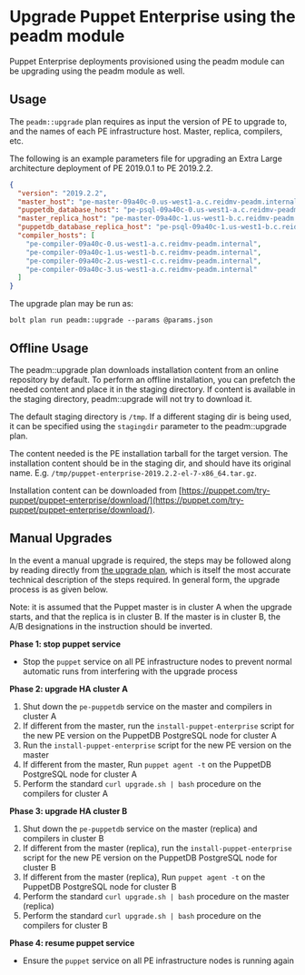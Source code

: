 # Upgrade Puppet Enterprise using the peadm module

Puppet Enterprise deployments provisioned using the peadm module can be upgrading using the peadm module as well.

## Usage

The `peadm::upgrade` plan requires as input the version of PE to upgrade to, and the names of each PE infrastructure host. Master, replica, compilers, etc.

The following is an example parameters file for upgrading an Extra Large architecture deployment of PE 2019.0.1 to PE 2019.2.2.

```json
{
  "version": "2019.2.2",
  "master_host": "pe-master-09a40c-0.us-west1-a.c.reidmv-peadm.internal",
  "puppetdb_database_host": "pe-psql-09a40c-0.us-west1-a.c.reidmv-peadm.internal",
  "master_replica_host": "pe-master-09a40c-1.us-west1-b.c.reidmv-peadm.internal",
  "puppetdb_database_replica_host": "pe-psql-09a40c-1.us-west1-b.c.reidmv-peadm.internal",
  "compiler_hosts": [
    "pe-compiler-09a40c-0.us-west1-a.c.reidmv-peadm.internal",
    "pe-compiler-09a40c-1.us-west1-b.c.reidmv-peadm.internal",
    "pe-compiler-09a40c-2.us-west1-c.c.reidmv-peadm.internal",
    "pe-compiler-09a40c-3.us-west1-a.c.reidmv-peadm.internal"
  ]
}
```

The upgrade plan may be run as:

```
bolt plan run peadm::upgrade --params @params.json 
```

## Offline Usage

The peadm::upgrade plan downloads installation content from an online repository by default. To perform an offline installation, you can prefetch the needed content and place it in the staging directory. If content is available in the staging directory, peadm::upgrade will not try to download it.

The default staging directory is `/tmp`. If a different staging dir is being used, it can be specified using the `stagingdir` parameter to the peadm::upgrade plan.

The content needed is the PE installation tarball for the target version. The installation content should be in the staging dir, and should have its original name. E.g. `/tmp/puppet-enterprise-2019.2.2-el-7-x86_64.tar.gz`.

Installation content can be downloaded from [https://puppet.com/try-puppet/puppet-enterprise/download/](https://puppet.com/try-puppet/puppet-enterprise/download/).

## Manual Upgrades

In the event a manual upgrade is required, the steps may be followed along by reading directly from [the upgrade plan](../plans/upgrade.pp), which is itself the most accurate technical description of the steps required. In general form, the upgrade process is as given below.

Note: it is assumed that the Puppet master is in cluster A when the upgrade starts, and that the replica is in cluster B. If the master is in cluster B, the A/B designations in the instruction should be inverted.

**Phase 1: stop puppet service**

* Stop the `puppet` service on all PE infrastructure nodes to prevent normal automatic runs from interfering with the upgrade process

**Phase 2: upgrade HA cluster A**

1. Shut down the `pe-puppetdb` service on the master and compilers in cluster A
2. If different from the master, run the `install-puppet-enterprise` script for the new PE version on the PuppetDB PostgreSQL node for cluster A
3. Run the `install-puppet-enterprise` script for the new PE version on the master
4. If different from the master, Run `puppet agent -t` on the PuppetDB PostgreSQL node for cluster A
5. Perform the standard `curl upgrade.sh | bash` procedure on the compilers for cluster A

**Phase 3: upgrade HA cluster B**

1. Shut down the `pe-puppetdb` service on the master (replica) and compilers in cluster B
2. If different from the master (replica), run the `install-puppet-enterprise` script for the new PE version on the PuppetDB PostgreSQL node for cluster B
3. If different from the master (replica), Run `puppet agent -t` on the PuppetDB PostgreSQL node for cluster B
4. Perform the standard `curl upgrade.sh | bash` procedure on the master (replica)
5. Perform the standard `curl upgrade.sh | bash` procedure on the compilers for cluster B

**Phase 4: resume puppet service**

* Ensure the `puppet` service on all PE infrastructure nodes is running again
